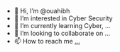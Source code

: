- 👋 Hi, I’m @ouahibh
- 👀 I’m interested in Cyber Security
- 🌱 I’m currently learning Cyber, ...
- 💞️ I’m looking to collaborate on ...
- 📫 How to reach me [...](https://www.linkedin.com/in/sofiane-hamdaoui)

<!---
ouahibh/ouahibh is a ✨ special ✨ repository because its `README.md` (this file) appears on your GitHub profile.
You can click the Preview link to take a look at your changes.
--->
